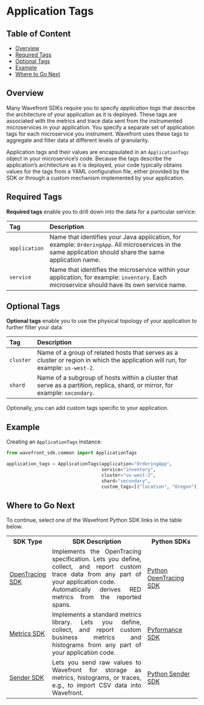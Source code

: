# Application Tags

## Table of Content

* [Overview](#Overview)
* [Required Tags](#Required-Tags)
* [Optional Tags](#Optional-Tags)
* [Example](#Example)
* [Where to Go Next](#Where-to-Go-Next)

## Overview
Many Wavefront SDKs require you to specify _application tags_ that describe the architecture of your application as it is deployed. These tags are associated with the metrics and trace data sent from the instrumented microservices in your application. You specify a separate set of application tags for each microservice you instrument. Wavefront uses these tags to aggregate and filter data at different levels of granularity.

Application tags and their values are encapsulated in an `ApplicationTags` object in your microservice’s code. Because the tags describe the application’s architecture as it is deployed, your code typically obtains values for the tags from a YAML configuration file, either provided by the SDK or through a custom mechanism implemented by your application.

## Required Tags

**Required tags** enable you to drill down into the data for a particular service:

|  Tag  |  Description  |
|:------|:--------------|
| `application`   |  Name that identifies your Java application, for example: `OrderingApp`. All microservices in the same application should share the same application name.  |
|  `service`  |  Name that identifies the microservice within your application, for example: `inventory`. Each microservice should have its own service name.  |

## Optional Tags

**Optional tags** enable you to use the physical topology of your application to further filter your data:

|  Tag  |  Description  |
|:------|:--------------|
| `cluster`   | Name of a group of related hosts that serves as a cluster or region in which the application will run, for example: `us-west-2`.   |
| `shard`   | Name of a subgroup of hosts within a cluster that serve as a partition, replica, shard, or mirror, for example: `secondary`.   |


Optionally, you can add custom tags specific to your application.

## Example

Creating an `ApplicationTags` instance:

```python
from wavefront_sdk.common import ApplicationTags

application_tags = ApplicationTags(application="OrderingApp",
                                   service="inventory",
                                   cluster="us-west-2",
                                   shard="secondary",
                                   custom_tags=[("location", "Oregon")])
```

## Where to Go Next

To continue, select one of the Wavefront Python SDK links in the table below.

<table id="SDKlevels" style="width: 100%">
<tr>
  <th width="10%">SDK Type</th>
  <th width="60%">SDK Description</th>
  <th width="30%">Python SDKs</th>
</tr>

<tr>
  <td><a href="https://docs.wavefront.com/wavefront_sdks.html#sdks-for-collecting-trace-data">OpenTracing SDK</a></td>
  <td align="justify">Implements the OpenTracing specification. Lets you define, collect, and report custom trace data from any part of your application code. <br>Automatically derives RED metrics from the reported spans. </td> 
  <td>
    <a href ="https://github.com/wavefrontHQ/wavefront-opentracing-sdk-python">Python OpenTracing SDK</a>  
  </td>
</tr>

<tr>
  <td><a href="https://docs.wavefront.com/wavefront_sdks.html#sdks-for-collecting-metrics-and-histograms">Metrics SDK</a></td>
  <td align="justify">Implements a standard metrics library. Lets you define, collect, and report custom business metrics and histograms from any part of your application code.   </td> 
  <td>
    <a href ="https://github.com/wavefrontHQ/wavefront-pyformance">Pyformance SDK</a>
  </td>
</tr>

<tr>
  <td><a href="https://docs.wavefront.com/wavefront_sdks.html#sdks-for-sending-raw-data-to-wavefront">Sender SDK</a></td>
  <td align="justify">Lets you send raw values to Wavefront for storage as metrics, histograms, or traces, e.g., to import CSV data into Wavefront. 
  </td>
  <td>
      <a href ="https://github.com/wavefrontHQ/wavefront-sdk-python">Python Sender SDK</a>
  </td>
</tr>

</tbody>
</table> 
